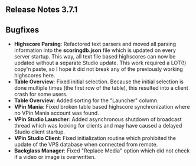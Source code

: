 ## Release Notes 3.7.1

## Bugfixes

- **Highscore Parsing**: Refactored text parsers and moved all parsing information into the **scoringdb.json** file which is updated on every server startup. This way, all text file based highscores can now be updated without a separate Studio update. This work required a LOT(!) copy'n paste, so I hope it did not break any of the previously working highscores here. 
- **Table Overview**: Fixed initial selection. Because the initial selection is done multiple times (the first row of the table), this resulted into a client crash for some users.
- **Table Overview**: Added sorting for the "Launcher" column.
- **VPin Mania**: Fixed broken table based highscore synchronization where no VPin Mania account was found.
- **VPin Studio Launcher**: Added asynchronous shutdown of broadcast thread which was looking for clients and may have caused a delayed Studio client startup.
- **VPin Studio Client**: Fixed initialization routine which prohibited the update of the VPS database when connected from remote.
- **Backglass Manager**: Fixed "Replace Media" option which did not check if a video or image is overwritten.
